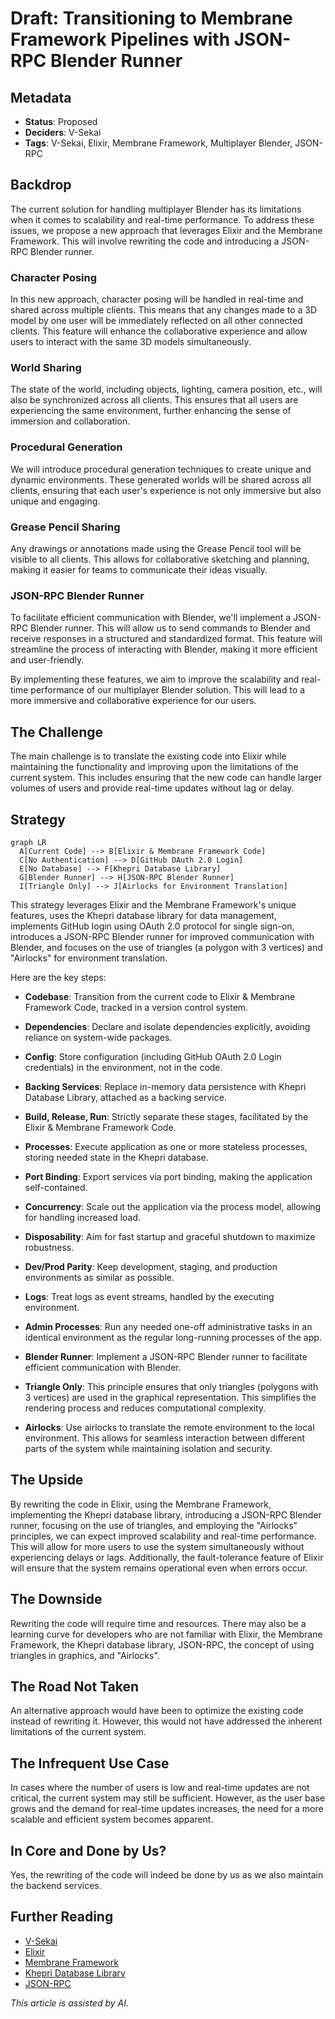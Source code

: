 # Draft: Transitioning to Membrane Framework Pipelines with JSON-RPC Blender Runner

## Metadata

- **Status**: Proposed
- **Deciders**: V-Sekai
- **Tags**: V-Sekai, Elixir, Membrane Framework, Multiplayer Blender, JSON-RPC

## Backdrop

The current solution for handling multiplayer Blender has its limitations when it comes to scalability and real-time performance. To address these issues, we propose a new approach that leverages Elixir and the Membrane Framework. This will involve rewriting the code and introducing a JSON-RPC Blender runner.

### Character Posing

In this new approach, character posing will be handled in real-time and shared across multiple clients. This means that any changes made to a 3D model by one user will be immediately reflected on all other connected clients. This feature will enhance the collaborative experience and allow users to interact with the same 3D models simultaneously.

### World Sharing

The state of the world, including objects, lighting, camera position, etc., will also be synchronized across all clients. This ensures that all users are experiencing the same environment, further enhancing the sense of immersion and collaboration.

### Procedural Generation

We will introduce procedural generation techniques to create unique and dynamic environments. These generated worlds will be shared across all clients, ensuring that each user's experience is not only immersive but also unique and engaging.

### Grease Pencil Sharing

Any drawings or annotations made using the Grease Pencil tool will be visible to all clients. This allows for collaborative sketching and planning, making it easier for teams to communicate their ideas visually.

### JSON-RPC Blender Runner

To facilitate efficient communication with Blender, we'll implement a JSON-RPC Blender runner. This will allow us to send commands to Blender and receive responses in a structured and standardized format. This feature will streamline the process of interacting with Blender, making it more efficient and user-friendly.

By implementing these features, we aim to improve the scalability and real-time performance of our multiplayer Blender solution. This will lead to a more immersive and collaborative experience for our users.

## The Challenge

The main challenge is to translate the existing code into Elixir while maintaining the functionality and improving upon the limitations of the current system. This includes ensuring that the new code can handle larger volumes of users and provide real-time updates without lag or delay.

## Strategy

```mermaid
graph LR
  A[Current Code] --> B[Elixir & Membrane Framework Code]
  C[No Authentication] --> D[GitHub OAuth 2.0 Login]
  E[No Database] --> F[Khepri Database Library]
  G[Blender Runner] --> H[JSON-RPC Blender Runner]
  I[Triangle Only] --> J[Airlocks for Environment Translation]
```

This strategy leverages Elixir and the Membrane Framework's unique features, uses the Khepri database library for data management, implements GitHub login using OAuth 2.0 protocol for single sign-on, introduces a JSON-RPC Blender runner for improved communication with Blender, and focuses on the use of triangles (a polygon with 3 vertices) and "Airlocks" for environment translation.

Here are the key steps:

- **Codebase**: Transition from the current code to Elixir & Membrane Framework Code, tracked in a version control system.
- **Dependencies**: Declare and isolate dependencies explicitly, avoiding reliance on system-wide packages.

- **Config**: Store configuration (including GitHub OAuth 2.0 Login credentials) in the environment, not in the code.

- **Backing Services**: Replace in-memory data persistence with Khepri Database Library, attached as a backing service.

- **Build, Release, Run**: Strictly separate these stages, facilitated by the Elixir & Membrane Framework Code.

- **Processes**: Execute application as one or more stateless processes, storing needed state in the Khepri database.

- **Port Binding**: Export services via port binding, making the application self-contained.

- **Concurrency**: Scale out the application via the process model, allowing for handling increased load.

- **Disposability**: Aim for fast startup and graceful shutdown to maximize robustness.

- **Dev/Prod Parity**: Keep development, staging, and production environments as similar as possible.

- **Logs**: Treat logs as event streams, handled by the executing environment.

- **Admin Processes**: Run any needed one-off administrative tasks in an identical environment as the regular long-running processes of the app.

- **Blender Runner**: Implement a JSON-RPC Blender runner to facilitate efficient communication with Blender.

- **Triangle Only**: This principle ensures that only triangles (polygons with 3 vertices) are used in the graphical representation. This simplifies the rendering process and reduces computational complexity.

- **Airlocks**: Use airlocks to translate the remote environment to the local environment. This allows for seamless interaction between different parts of the system while maintaining isolation and security.

## The Upside

By rewriting the code in Elixir, using the Membrane Framework, implementing the Khepri database library, introducing a JSON-RPC Blender runner, focusing on the use of triangles, and employing the "Airlocks" principles, we can expect improved scalability and real-time performance. This will allow for more users to use the system simultaneously without experiencing delays or lags. Additionally, the fault-tolerance feature of Elixir will ensure that the system remains operational even when errors occur.

## The Downside

Rewriting the code will require time and resources. There may also be a learning curve for developers who are not familiar with Elixir, the Membrane Framework, the Khepri database library, JSON-RPC, the concept of using triangles in graphics, and "Airlocks".

## The Road Not Taken

An alternative approach would have been to optimize the existing code instead of rewriting it. However, this would not have addressed the inherent limitations of the current system.

## The Infrequent Use Case

In cases where the number of users is low and real-time updates are not critical, the current system may still be sufficient. However, as the user base grows and the demand for real-time updates increases, the need for a more scalable and efficient system becomes apparent.

## In Core and Done by Us?

Yes, the rewriting of the code will indeed be done by us as we also maintain the backend services.

## Further Reading

- [V-Sekai](https://v-sekai.org/)
- [Elixir](https://elixir-lang.org/)
- [Membrane Framework](https://www.membraneframework.org/)
- [Khepri Database Library](https://hex.pm/packages/khepri)
- [JSON-RPC](https://www.jsonrpc.org/)

_This article is assisted by AI._

